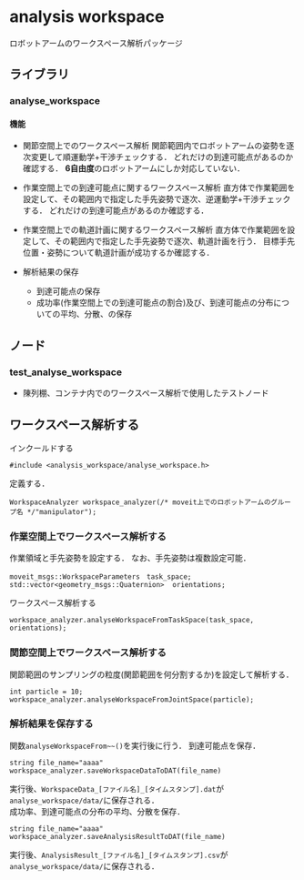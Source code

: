 analysis workspace
=========================
ロボットアームのワークスペース解析パッケージ

## ライブラリ
### analyse_workspace
#### 機能
* 関節空間上でのワークスペース解析
関節範囲内でロボットアームの姿勢を逐次変更して順運動学+干渉チェックする．
どれだけの到達可能点があるのか確認する．
<strong>6自由度</strong>のロボットアームにしか対応していない．

* 作業空間上での到達可能点に関するワークスペース解析
直方体で作業範囲を設定して、その範囲内で指定した手先姿勢で逐次、逆運動学+干渉チェックする．
どれだけの到達可能点があるのか確認する．

* 作業空間上での軌道計画に関するワークスペース解析
直方体で作業範囲を設定して、その範囲内で指定した手先姿勢で逐次、軌道計画を行う．
目標手先位置・姿勢について軌道計画が成功するか確認する．

* 解析結果の保存
  * 到達可能点の保存
  * 成功率(作業空間上での到達可能点の割合)及び、到達可能点の分布についての平均、分散、の保存

## ノード
### test_analyse_workspace
* 陳列棚、コンテナ内でのワークスペース解析で使用したテストノード

## ワークスペース解析する
インクールドする
```
#include <analysis_workspace/analyse_workspace.h>
```

定義する．
```
WorkspaceAnalyzer workspace_analyzer(/* moveit上でのロボットアームのグループ名 */"manipulator");
```

### 作業空間上でワークスペース解析する
作業領域と手先姿勢を設定する．
なお、手先姿勢は複数設定可能．
```
moveit_msgs::WorkspaceParameters　task_space;
std::vector<geometry_msgs::Quaternion>  orientations;
```

ワークスペース解析する
```
workspace_analyzer.analyseWorkspaceFromTaskSpace(task_space, orientations);
```

### 関節空間上でワークスペース解析する
関節範囲のサンプリングの粒度(関節範囲を何分割するか)を設定して解析する．
```
int particle = 10;
workspace_analyzer.analyseWorkspaceFromJointSpace(particle);
```

### 解析結果を保存する
関数`analyseWorkspaceFrom~~()`を実行後に行う．
到達可能点を保存．

```
string file_name="aaaa"
workspace_analyzer.saveWorkspaceDataToDAT(file_name)
```
実行後、`WorkspaceData_[ファイル名]_[タイムスタンプ].dat`が`analyse_workspace/data/`に保存される．  </br>
成功率、到達可能点の分布の平均、分散を保存．
```
string file_name="aaaa"
workspace_analyzer.saveAnalysisResultToDAT(file_name)
```
実行後、`AnalysisResult_[ファイル名]_[タイムスタンプ].csv`が`analyse_workspace/data/`に保存される．  
